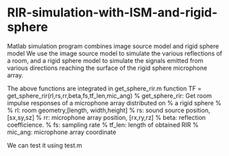 # RIR-simulation-with-ISM-and-rigid-sphere
Matlab simulation program combines image source model and rigid sphere model
We use the image source model to simulate the various reflections of a room, and a rigid sphere model to simulate the signals emitted from various directions reaching the surface of the rigid sphere microphone array.

The above functions are integrated in get_sphere_rir.m
function TF = get_sphere_rir(rl,rs,rr,beta,fs,tf_len,mic_ang)
% get_sphere_rir: Get room impulse responses of a microphone array distributed on
% a rigid sphere
%
%   rl:  room geometry,[length, width,height]
%   rs:  sound source position,[sx,sy,sz]
%   rr:  microphone array position, [rx,ry,rz]
%   beta: reflection coefficience. 
%   fs:   sampling rate
%   tf_len: length of obtained RIR
%   mic_ang: microphone array coordinate

We can test it using test.m
